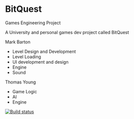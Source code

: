 # BitQuest
Games Engineering Project 

A University and personal games dev project called BitQuest

Mark Barton
- Level Design and Development
- Level Loading 
- UI development and design
- Engine
- Sound

Thomas Young
- Game Logic
- AI
- Engine



[![Build status](https://ci.appveyor.com/api/projects/status/s6j4yt4dhe4ct4dm/branch/master?svg=true)](https://ci.appveyor.com/project/ske66/bitquest/branch/master)

